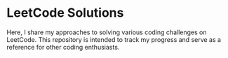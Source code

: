 # LeetCode Solutions
Here, I share my approaches to solving various coding challenges on LeetCode. 
This repository is intended to track my progress and serve as a reference for other coding enthusiasts.
